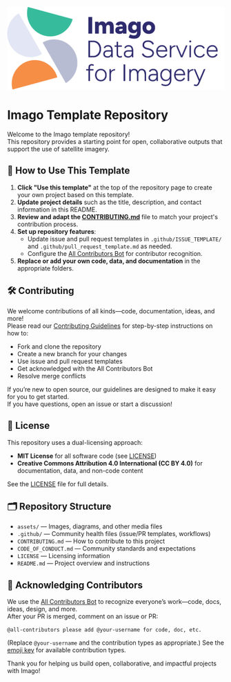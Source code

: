 ![Imago Logo](assets/imago-logo.png)

# Imago Template Repository

Welcome to the Imago template repository!  
This repository provides a starting point for open, collaborative outputs that support the use of satellite imagery.

## 🚀 How to Use This Template

1. **Click "Use this template"** at the top of the repository page to create your own project based on this template.
2. **Update project details** such as the title, description, and contact information in this README.
3. **Review and adapt the [CONTRIBUTING.md](CONTRIBUTING.md)** file to match your project's contribution process.
4. **Set up repository features**:
   - Update issue and pull request templates in `.github/ISSUE_TEMPLATE/` and `.github/pull_request_template.md` as needed.
   - Configure the [All Contributors Bot](https://allcontributors.org/) for contributor recognition.
5. **Replace or add your own code, data, and documentation** in the appropriate folders.


## 🛠️ Contributing

We welcome contributions of all kinds—code, documentation, ideas, and more!  
Please read our [Contributing Guidelines](CONTRIBUTING.md) for step-by-step instructions on how to:

- Fork and clone the repository
- Create a new branch for your changes
- Use issue and pull request templates
- Get acknowledged with the All Contributors Bot
- Resolve merge conflicts

If you’re new to open source, our guidelines are designed to make it easy for you to get started.  
If you have questions, open an issue or start a discussion!


## 🙋 License

This repository uses a dual-licensing approach:

- **MIT License** for all software code (see [LICENSE](LICENSE))
- **Creative Commons Attribution 4.0 International (CC BY 4.0)** for documentation, data, and non-code content

See the [LICENSE](LICENSE) file for full details.


## 🗂️ Repository Structure

- `assets/` — Images, diagrams, and other media files
- `.github/` — Community health files (issue/PR templates, workflows)
- `CONTRIBUTING.md` — How to contribute to this project
- `CODE_OF_CONDUCT.md` — Community standards and expectations
- `LICENSE` — Licensing information
- `README.md` — Project overview and instructions


## 🎉 Acknowledging Contributors

We use the [All Contributors Bot](https://allcontributors.org/) to recognize everyone’s work—code, docs, ideas, design, and more.  
After your PR is merged, comment on an issue or PR:

```
@all-contributors please add @your-username for code, doc, etc.
```
(Replace `@your-username` and the contribution types as appropriate.)
See the [emoji key](https://allcontributors.org/docs/en/emoji-key) for available contribution types.

Thank you for helping us build open, collaborative, and impactful projects with Imago!
